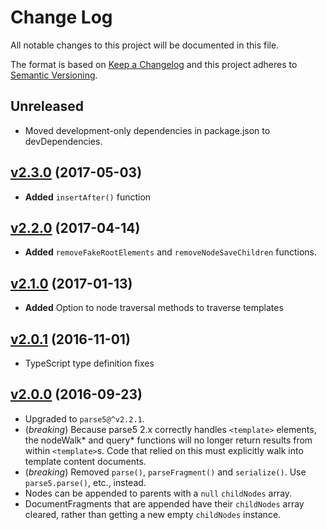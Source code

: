 # Change Log

All notable changes to this project will be documented in this file.

The format is based on [Keep a Changelog](http://keepachangelog.com/)
and this project adheres to [Semantic Versioning](http://semver.org/).

## Unreleased
- Moved development-only dependencies in package.json to devDependencies.
<!-- Add new, unreleased changes here. -->

## [v2.3.0](https://github.com/Polymer/dom5/tree/v2.3.0) (2017-05-03)
- **Added** `insertAfter()` function

## [v2.2.0](https://github.com/Polymer/dom5/tree/v2.2.0) (2017-04-14)
- **Added** `removeFakeRootElements` and `removeNodeSaveChildren` functions.

## [v2.1.0](https://github.com/Polymer/dom5/tree/v2.1.0) (2017-01-13)
- **Added** Option to node traversal methods to traverse templates

## [v2.0.1](https://github.com/Polymer/dom5/tree/v2.0.1) (2016-11-01)
- TypeScript type definition fixes

## [v2.0.0](https://github.com/Polymer/dom5/tree/v2.0.0) (2016-09-23)
- Upgraded to `parse5@^v2.2.1`.
- (*breaking*) Because parse5 2.x correctly handles `<template>` elements,
  the nodeWalk* and query* functions will no longer return results from within
  `<template>`s. Code that relied on this must explicitly walk into template
  content documents.
- (*breaking*) Removed `parse()`, `parseFragment()` and `serialize()`. Use
  `parse5.parse()`, etc., instead.
- Nodes can be appended to parents with a `null` `childNodes` array.
- DocumentFragments that are appended have their `childNodes` array cleared,
  rather than getting a new empty `childNodes` instance.
